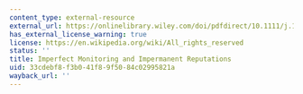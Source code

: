```yaml
---
content_type: external-resource
external_url: https://onlinelibrary.wiley.com/doi/pdfdirect/10.1111/j.1468-0262.2004.00496.x
has_external_license_warning: true
license: https://en.wikipedia.org/wiki/All_rights_reserved
status: ''
title: Imperfect Monitoring and Impermanent Reputations
uid: 33cdebf8-f3b0-41f8-9f50-84c02995821a
wayback_url: ''
---
```

